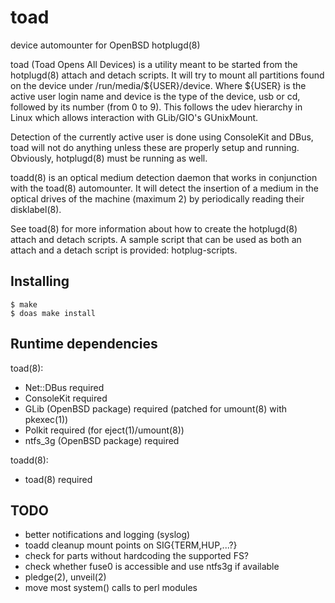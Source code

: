 # toad
device automounter for OpenBSD hotplugd(8)

toad (Toad Opens All Devices) is a utility meant to be started from the
hotplugd(8) attach and detach scripts.  It will try to mount all
partitions found on the device under /run/media/${USER}/device.  Where
${USER} is the active user login name and device is the type of the
device, usb or cd, followed by its number (from 0 to 9).  This follows
the udev hierarchy in Linux which allows interaction with GLib/GIO's
GUnixMount.

Detection of the currently active user is done using ConsoleKit and DBus,
toad will not do anything unless these are properly setup and running.
Obviously, hotplugd(8) must be running as well.

toadd(8) is an optical medium detection daemon that works in conjunction
with the toad(8) automounter.  It will detect the insertion of a medium
in the optical drives of the machine (maximum 2) by periodically reading
their disklabel(8).

See toad(8) for more information about how to create the hotplugd(8) attach and
detach scripts. A sample script that can be used as both an attach and a detach
script is provided: hotplug-scripts.

Installing
----------
    $ make
    $ doas make install

Runtime dependencies
--------------------
toad(8):
- Net::DBus			required
- ConsoleKit			required
- GLib (OpenBSD package)	required (patched for umount(8) with pkexec(1))
- Polkit			required (for eject(1)/umount(8))
- ntfs_3g (OpenBSD package)	required

toadd(8):
- toad(8)			required

TODO
----
- better notifications and logging (syslog)
- toadd cleanup mount points on SIG{TERM,HUP,...?}
- check for parts without hardcoding the supported FS?
- check whether fuse0 is accessible and use ntfs3g if available
- pledge(2), unveil(2)
- move most system() calls to perl modules
